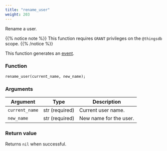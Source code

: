 ```yaml
---
title: "rename_user"
weight: 203
---
```


Rename a user.

{{% notice note %}}
This function requires `GRANT` privileges on the `@thingsdb` scope.
{{% /notice %}}

This function generates an [event](../../overview/events).

### Function

`rename_user(current_name, new_name);`

### Arguments

Argument | Type | Description
-------- | ---- | -----------
`current_name` | str (required) | Current user name.
`new_name` | str (required) | New name for the user.

### Return value

Returns `nil` when successful.
